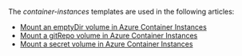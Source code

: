 The _container-instances_ templates are used in the following articles:

- [Mount an emptyDir volume in Azure Container Instances](https://docs.microsoft.com/azure/container-instances/container-instances-volume-emptydir)
- [Mount a gitRepo volume in Azure Container Instances](https://docs.microsoft.com/azure/container-instances/container-instances-volume-gitrepo)
- [Mount a secret volume in Azure Container Instances](https://docs.microsoft.com/azure/container-instances/container-instances-volume-secret)
